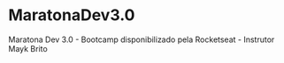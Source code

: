 # MaratonaDev3.0
Maratona Dev 3.0 - Bootcamp disponibilizado pela Rocketseat - Instrutor Mayk Brito

